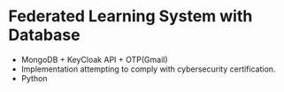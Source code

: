 # Federated Learning System with Database

* MongoDB + KeyCloak API + OTP(Gmail)  
* Implementation attempting to comply with cybersecurity certification.
* Python

